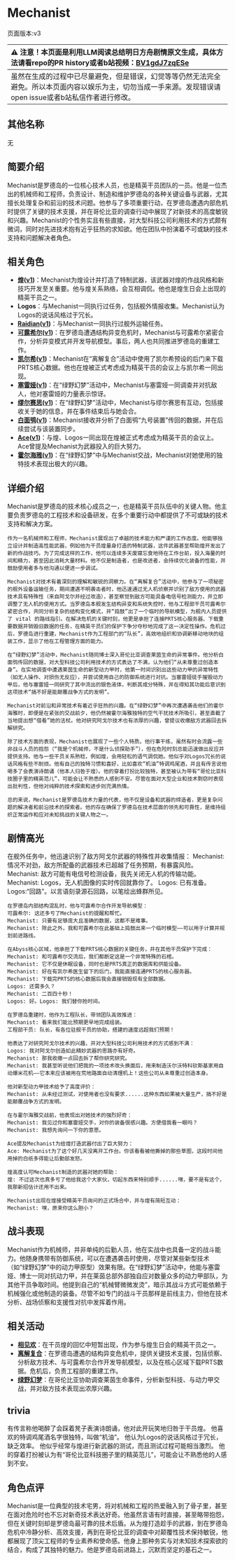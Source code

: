 # Mechanist
页面版本:v3
 

| :warning: 注意！本页面是利用LLM阅读总结明日方舟剧情原文生成，具体方法请看repo的PR history或者b站视频：[BV1gdJ7zqESe](https://www.bilibili.com/video/BV1gdJ7zqESe/)         |
|:----------------------------|
| 虽然在生成的过程中已尽量避免，但是错误，幻觉等等仍然无法完全避免。所以本页面内容以娱乐为主，切勿当成一手来源。发现错误请open issue或者b站私信作者进行修改。|



## 其他名称
无
## 简要介绍
Mechanist是罗德岛的一位核心技术人员，也是精英干员团队的一员。他是一位杰出的机械师和工程师，负责设计、制造和维护罗德岛的各种关键设备与武器，尤其擅长处理复杂和前沿的技术问题。他参与了多项重要行动，在罗德岛遭遇内部危机时提供了关键的技术支援，并在哥伦比亚的调查行动中展现了对新技术的高度敏锐和兴趣。Mechanist的个性务实且有些直接，对大型科技公司利用技术的方式颇有微词，同时对先进技术抱有近乎狂热的求知欲。他在团队中扮演着不可或缺的技术支持和问题解决者角色。
## 相关角色
-   **[煌](char_017_huang.md)([v1](../chars/char_017_huang.md))**：Mechanist为煌设计并打造了特制武器，该武器对煌的作战风格和新技巧开发至关重要。他与煌关系熟络，会互相调侃。他也是煌生日会上出现的精英干员之一。
-   **Logos**：与Mechanist一同执行过任务，包括舰外情报收集。Mechanist认为Logos的说话风格过于冗长。
-   **[Raidian](char_614_acsupo.md)([v1](../chars/char_614_acsupo.md))**：与Mechanist一同执行过舰外运输任务。
-   **[可露希尔](extended_char_ke_lu_xi_er.md)([v1](../chars/extended_char_ke_lu_xi_er.md))**：在罗德岛遭遇结构异变危机时，Mechanist与可露希尔紧密合作，分析异变模式并开发导航模型。事后，两人也共同推进罗德岛的重建工作。
-   **[凯尔希](char_003_kalts.md)([v1](../chars/char_003_kalts.md))**：Mechanist在“离解复合”活动中使用了凯尔希预设的后门来下载PRTS核心数据。他也在煌被正式考虑成为精英干员的会议上与凯尔希一同出现。
-   **[塞雷娅](char_202_demkni.md)([v1](../chars/char_202_demkni.md))**：在“绿野幻梦”活动中，Mechanist与塞雷娅一同调查并对抗敌人，他对塞雷娅的力量表示惊讶。
-   **[缪尔赛思](char_249_mlyss.md)([v1](../chars/char_249_mlyss.md))**：在“绿野幻梦”活动中，Mechanist与缪尔赛思有互动，包括接收关于她的信息，并在事件结束后与她会合。
-   **[白面鸮](char_128_plosis.md)([v1](../chars/char_128_plosis.md))**：Mechanist接收并分析了白面鸮“九号装置”传回的数据，并在后续尝试与该装置同步。
-   **[Ace](extended_char_Ace.md)([v1](../chars/extended_char_Ace.md))**：与煌、Logos一同出现在煌被正式考虑成为精英干员的会议上。Ace曾提及Mechanist为武器投入的巨大努力。
-   **[霍尔海雅](char_4027_heyak.md)([v1](../chars/char_4027_heyak.md))**：在“绿野幻梦”中与Mechanist交战，Mechanist对她使用的独特技术表现出极大的兴趣。
## 详细介绍
Mechanist是罗德岛的技术核心成员之一，也是精英干员队伍中的关键人物。他主要负责罗德岛的工程技术和设备研发，在多个重要行动中都提供了不可或缺的技术支持和解决方案。

    作为一名机械师和工程师，Mechanist展现出了卓越的技术能力和严谨的工作态度。他能够独立设计并制造高性能武器，例如他为干员煌量身打造的特制武器，这件武器甚至帮助煌开发出了新的作战技巧。为了完成这样的工作，他可以连续多天废寝忘食地待在工作台前，投入海量的时间和精力，甚至因此消耗大量材料。他不仅是制造者，也是改进者，会持续优化装备的性能，并鼓励使用者多与他沟通以便进一步调试。

    Mechanist对技术有着深刻的理解和敏锐的洞察力。在“离解复合”活动中，他参与了一项秘密的舰外设备运输任务，期间遭遇不明袭击者时，他迅速通过无人机侦察并识别了敌方使用的武器技术具有特殊性（来自阿戈尔并经过改造），甚至察觉到敌方可能具备电信号检测能力，并立即调整了无人机的使用方式。当罗德岛本舰发生结构异变和系统失控时，他与工程部干员可露希尔紧密合作，共同分析复杂的结构变化模式，并“捣鼓”出了一个临时的导航模型，为舰内人员提供了 vital 的路线指引。在解决危机的关键时刻，他更是承担了连接PRTS核心服务器、下载重要数据并销毁旧数据的任务，在精英干员们的保护下争分夺秒地完成了这一决定性操作。危机过后，罗德岛进行重建，Mechanist作为工程部门的“队长”，高效地组织和协调新移动地块的组装工作，显示了他在工程管理方面的能力。

    在“绿野幻梦”活动中，Mechanist随同博士深入哥伦比亚调查莱茵生命的异常事件。他分析白面鸮传回的数据，对大型科技公司利用技术的方式表达了不满，认为他们“从未尊重过创造本身”。在实地调查中遭遇莱茵生命的新型动力甲时，他第一时间识别出这些动力甲的异常特性（如无人操作、对损伤无反应），并尝试使用自己的防御系统进行对抗。当塞雷娅徒手摧毁动力甲后，他与塞雷娅一同研究了其中流出的银色液体，判断其成分特殊，并在得知其功能后意识到这项技术“搞不好是能颠覆战争方式的发明”。

    Mechanist对前沿和异常技术有着近乎狂热的兴趣。在“绿野幻梦”中再次遭遇袭击他们的霍尔海雅时，即便是在紧张的交战前夕，他仍然被霍尔海雅独特的空气干扰技术所吸引，甚至直截了当地提出想“借看”她的法杖。他对研究阿戈尔技术也有浓厚的兴趣，曾提议收缴敌方武器回去拆解研究。

    除了技术方面的表现，Mechanist也展现了一些个人特质。他行事干练，虽然有时会流露一些非战斗人员的抱怨（“我是个机械师，不是什么侦探助手”），但在危险时刻总能迅速做出反应并提供支持。他与一些干员关系熟稔，例如煌，会用轻松的语气调侃她。他似乎对Logos冗长的说话风格有些不耐烦。他有自己的独特习惯和喜好，比如喜欢“机油”特调鸡尾酒，并且有传言说他喝多了会表演诗朗诵（他本人归咎于煌）。他的穿着打扮比较独特，甚至被认为带有“哥伦比亚科技圈子里的精英范儿”，可能会让不熟悉的人感到不安。尽管在面对大型企业和技术剽窃时表现出批判性，但他对纯粹的技术探索和进步则充满热情。

    总的来说，Mechanist是罗德岛技术力量的代表，他不仅是设备和武器的缔造者，更是复杂问题的解决者和前沿技术的探索者。他的存在确保了罗德岛在技术层面的领先和可靠性，是维持组织正常运作和应对未知挑战的关键人物之一。
## 剧情高光
在舰外任务中，他迅速识别了敌方阿戈尔武器的特殊性并收集情报：
    Mechanist: 情况不对劲，敌方所配备的武器技术已超越了任务预期，有暴露风险。
    Mechanist: 敌方可能有电信号检测设备，我先关闭无人机的传输功能。
    Mechanist: Logos，无人机图像的实时传回就靠你了。
    Logos: 已有准备。Logos:“回路”。以言语刻录源石回路，以笔绘出蜂群所见。

    在罗德岛内部结构混乱时，他与可露希尔合作开发导航模型：
    可露希尔: 这还多亏了Mechanist的提醒和帮忙。
    Mechanist: 只要有足够庞大且准确的数据，这都不是难事。
    Mechanist: 除此之外，我和可露希尔在此基础上捣鼓出来一个临时模型——可以用于计算并规划前进路线。

    在Abyss核心区域，他承担了下载PRTS核心数据的关键任务，并在其他干员保护下完成：
    Mechanist: 和可露希尔交流后，我们都断定这是一个非常特殊的石棺。
    Mechanist: 它不仅是休眠设备，同时也是PRTS真正的数据库和供能设备。
    Mechanist: 好在有凯尔希医生留下的后门，我能直接连通PRTS的核心服务器。
    Mechanist: 下载完PRTS的核心数据后我会直接销毁现有全部数据。
    Logos: 还需多久？
    Mechanist: 二百四十秒！
    Logos: 好。Logos: 我们替你抢时间。

    在罗德岛重建时，他作为工程队长，带领团队高效推进：
    Mechanist: 看来我们能比预期更早地完成组装。
    工程部干员: 队长，有各位驻舰干员的协助，搭建的速度远超我们预期！

    他表达了对研究阿戈尔技术的兴趣，并对大型科技公司利用技术的方式感到不满：
    Logos: 我对阿戈尔创造如此精妙武器的思路亦有好奇。
    Mechanist: 那我收缴一点回去拆了帮你研究研究。
    Mechanist: 我甚至听说他们把我的一项技术改头换面后，用来制造沃尔沃特科钦斯基家用自动爆米花机——它本来应该被用在荒地路面自动清理机上！这些公司从未尊重过创造本身。

    他对新型动力甲技术给予了高度评价：
    Mechanist: 从未经过测试，对使用者也没有要求......这种东西如果被大量生产，搞不好是能颠覆战争方式的发明。

    在与霍尔海雅交战前，他表现出对她技术的强烈好奇：
    Mechanist: 我见过你和塞雷娅交手，对你的装备很感兴趣。方便借我看一眼吗？
    Mechanist: 我想先询问一下你的意愿。

    Ace提及Mechanist为给煌打造武器付出了巨大努力：
    Ace: Mechanist为了这个好几天没离开工作台。你该看看被他撕掉的那些草图，这段时间他用掉的白纸多得能让后勤部发怒。

    煌高度认可Mechanist制造的武器对她的帮助：
    煌: 不过这次也真多亏了他给我这个大家伙，切起东西来特别顺手......嘿，要不是有这个，我那新招估计还用不出来。

    Mechanist出现在煌接受精英干员询问的正式场合中，并与煌有简短互动：
    Mechanist: 嘿，原来你这么胆小？
## 战斗表现
Mechanist作为机械师，并非单纯的后勤人员，他在实战中也具备一定的战斗能力。他随身携带有防御系统，可以在遭遇袭击时使用，尽管对某些新型技术（如“绿野幻梦”中的动力甲原型）效果有限。在“绿野幻梦”活动中，他能与塞雷娅、博士一同对抗动力甲，并在莱茵总部外部独自应对数量众多的动力甲部队，为其他干员争取时间。他提到自己的“机械臂微微发烫”，暗示其战斗方式可能依赖于机械强化或他制造的装备。尽管不如专门的战斗干员那样是前线主力，但他在技术分析、战场侦察和支援性对抗中发挥着作用。
## 相关活动
-   **[相见欢](../stories/act40side.md)**：在干员煌的回忆中短暂出现，作为参与煌生日会的精英干员之一。
-   **[离解复合](../stories/main_15.md)**：在罗德岛遭遇的结构异变危机中，提供关键技术支援，包括侦察、分析敌方技术、与可露希尔合作开发导航模型，以及在核心区域下载PRTS数据。危机后，负责工程部的重建工作。
-   **[绿野幻梦](../stories/act19side.md)**：在哥伦比亚协助调查莱茵生命事件，分析新型科技、与动力甲交战，并对敌方技术表现出浓厚兴趣。
## trivia
有传言称他喝醉了会踩着凳子表演诗朗诵，他对此开玩笑地归咎于干员煌。
    他喜欢的特调鸡尾酒名字很独特，叫做“机油”。
    他认为Logos的说话风格过于冗长，缺乏效率。
    他似乎经常与煌进行新武器的测试，而且测试过程可能相当激烈。
    他的穿着打扮被认为有“哥伦比亚科技圈子里的精英范儿”，可能会让不熟悉他的人感到不安。
## 角色点评
Mechanist是一位典型的技术宅男，将对机械和工程的热爱融入到了骨子里，甚至在面对危险时也不忘对新奇技术表达好奇。他虽然言语有时直接，甚至略带抱怨，但在关键时刻却是罗德岛最可靠的技术后盾。从为煌打造趁手的武器，到在罗德岛危机中冷静分析、高效支援，再到在哥伦比亚的调查中对颠覆性技术保持敏锐，他都展现了顶尖工程师的专业素养和使命感。他身上那种务实与对未知技术探索欲的结合，构成了其独特的魅力。他是罗德岛前进路上，沉默而坚定的基石之一。